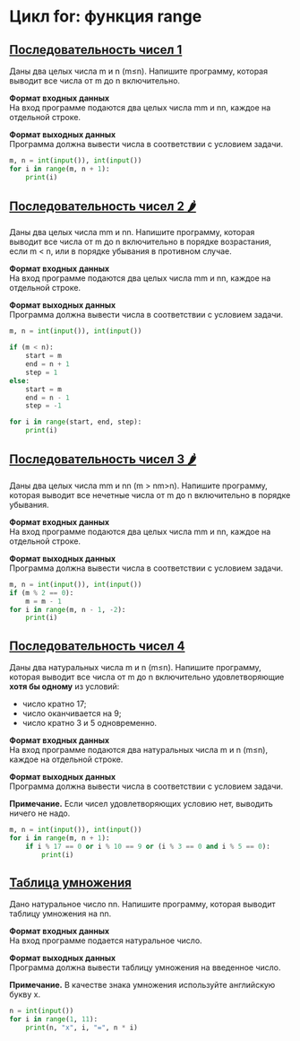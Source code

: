 # Цикл for: функция range

## [Последовательность чисел 1](https://stepik.org/lesson/265120/step/7?unit=246069)

Даны два целых числа m и n (m≤n). Напишите программу, которая выводит все числа от m до n включительно.

**Формат входных данных**  
На вход программе подаются два целых числа mm и nn, каждое на отдельной строке.

**Формат выходных данных**  
Программа должна вывести числа в соответствии с условием задачи.

```python
m, n = int(input()), int(input())
for i in range(m, n + 1):
    print(i)
```

## [Последовательность чисел 2 🌶️](https://stepik.org/lesson/265120/step/8?unit=246069)

Даны два целых числа mm и nn. Напишите программу, которая выводит все числа от m до n включительно в порядке возрастания, если m < n, или в порядке убывания в противном случае.

**Формат входных данных**  
На вход программе подаются два целых числа mm и nn, каждое на отдельной строке.

**Формат выходных данных**  
Программа должна вывести числа в соответствии с условием задачи.

```python
m, n = int(input()), int(input())

if (m < n):
    start = m
    end = n + 1
    step = 1
else:
    start = m
    end = n - 1
    step = -1

for i in range(start, end, step):
    print(i)
```

## [Последовательность чисел 3 🌶️](https://stepik.org/lesson/265120/step/9?unit=246069)

Даны два целых числа mm и nn (m > nm>n). Напишите программу, которая выводит все нечетные числа от m до n включительно в порядке убывания.

**Формат входных данных**  
На вход программе подаются два целых числа mm и nn, каждое на отдельной строке.

**Формат выходных данных**  
Программа должна вывести числа в соответствии с условием задачи.

```python
m, n = int(input()), int(input())
if (m % 2 == 0):
    m = m - 1
for i in range(m, n - 1, -2):
    print(i)
```

## [Последовательность чисел 4](https://stepik.org/lesson/265120/step/10?unit=246069)

Даны два натуральных числа m и n (m≤n). Напишите программу, которая выводит все числа от m до n включительно удовлетворяющие **хотя бы одному** из условий:

-   число кратно 17;
-   число оканчивается на 9;
-   число кратно 3 и 5 одновременно.

**Формат входных данных**  
На вход программе подаются два натуральных числа m и n (m≤n), каждое на отдельной строке.

**Формат выходных данных**  
Программа должна вывести числа в соответствии с условием задачи.

**Примечание.** Если чисел удовлетворяющих условию нет, выводить ничего не надо.

```python
m, n = int(input()), int(input())
for i in range(m, n + 1):
    if i % 17 == 0 or i % 10 == 9 or (i % 3 == 0 and i % 5 == 0):
        print(i)
```

## [Таблица умножения](https://stepik.org/lesson/265120/step/11?unit=246069)

Дано натуральное число nn. Напишите программу, которая выводит таблицу умножения на nn.

**Формат входных данных**  
На вход программе подается натуральное число.

**Формат выходных данных**  
Программа должна вывести таблицу умножения на введенное число.

**Примечание.** В качестве знака умножения используйте английскую букву x.

```python
n = int(input())
for i in range(1, 11):
    print(n, "x", i, "=", n * i)
```

